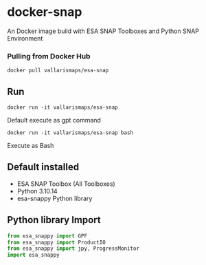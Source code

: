 # docker-snap
An Docker image build with ESA SNAP Toolboxes and Python SNAP Environment

### Pulling from Docker Hub
``` shell
docker pull vallarismaps/esa-snap
```

## Run
``` shell
docker run -it vallarismaps/esa-snap
```
Default execute as gpt command

``` shell
docker run -it vallarismaps/esa-snap bash
```
Execute as Bash


## Default installed 
* ESA SNAP Toolbox (All Toolboxes)
* Python 3.10.14
* esa-snappy Python library

## Python library Import
``` python
from esa_snappy import GPF
from esa_snappy import ProductIO
from esa_snappy import jpy, ProgressMonitor
import esa_snappy
```

